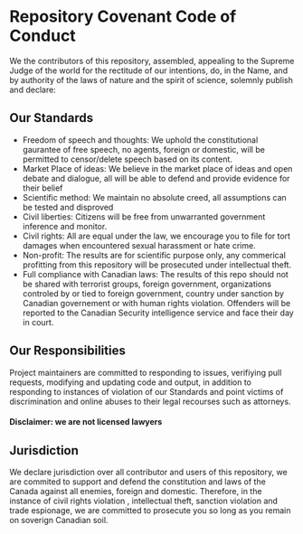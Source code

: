 # Repository Covenant Code of Conduct

We the contributors of this repository, assembled, appealing to the Supreme Judge of the world for the rectitude of our intentions, do, in the Name, and by authority of the laws of nature and the spirit of science, solemnly publish and declare:

## Our Standards
* Freedom of speech and thoughts: We uphold the constitutional gaurantee of free speech, no agents, foreign or domestic, will be 
permitted to censor/delete speech based on its content.
* Market Place of ideas: We believe in the market place of ideas and open debate and dialogue, all will be able to defend and provide evidence 
for their belief
* Scientific method: We maintain no absolute creed, all assumptions can be tested and disproved
* Civil liberties: Citizens will be free from unwarranted government inference and monitor.
* Civil rights: All are equal under the law, we encourage you to file for tort damages when encountered sexual harassment or hate crime.
* Non-profit: The results are for scientific purpose only, any commerical profitting from this repository will be prosecuted under intellectual
theft.
* Full compliance with Canadian laws: The results of this repo should not be shared with terrorist groups, foreign government, organizations 
controled by or tied to foreign government, country under sanction by Canadian governement or with human rights violation. Offenders will be
reported to the Canadian Security intelligence service and face their day in court. 


## Our Responsibilities

Project maintainers are committed to responding to issues, verifiying pull requests, modifying and updating
code and output, in addition to responding to instances of violation of our Standards and point victims of discrimination and online abuses to their legal recourses such as attorneys. 

#### Disclaimer: we are not licensed lawyers

## Jurisdiction
We declare jurisdiction over all contributor and users of this repository, we are commited to support and defend the constitution and laws of the Canada against all enemies, foreign and domestic. Therefore, in the instance of civil rights violation , intellectual theft, sanction violation and trade espionage, we are committed to prosecute you so long as you remain on soverign Canadian soil. 

